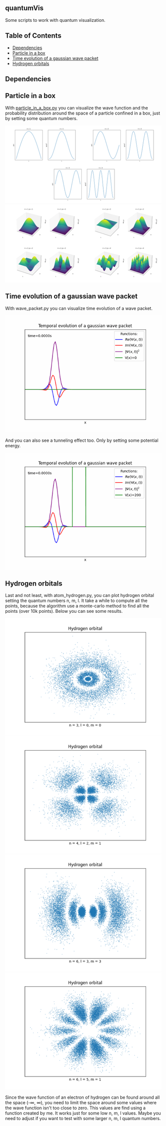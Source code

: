 ## quantumVis
Some scripts to work with quantum visualization.

## Table of Contents
- [Dependencies](#dependencies)
- [Particle in a box](#particle-in-a-box)
- [Time evolution of a gaussian wave packet](#time-evolution-of-a-gaussian-wave-packet)
- [Hydrogen orbitals](#hydrogen-orbitals)

## Dependencies

## Particle in a box

With [particle_in_a_box.py](particle_in_a_box.py) you can visualize the wave function and the probability distribution around the space of a particle confined in a box, just by setting some quantum numbers.

<p align="center">
  <img src="imgs/fig1.png"/>
  <img src="imgs/fig2.png"/>
</p>

## Time evolution of a gaussian wave packet

With wave_packet.py you can visualize time evolution of a wave packet.

<p align="center">
  <img src="imgs/wave.gif"/>
</p>


And you can also see a tunneling effect too. Only by setting some potential energy.

<p align="center">
  <img src="imgs/wave2.gif"/>
</p>

## Hydrogen orbitals

Last and not least, with atom_hydrogen.py, you can plot hydrogen orbital setting the quantum numbers n, m, l. It take a while to compute all the points, because the algorithm use a monte-carlo method to find all the points (over 10k points). Below you can see some results. 

<p align="center">
  <img src="imgs/fig3.png"/>
  <img src="imgs/fig4.png"/>
  <img src="imgs/fig5.png"/>
  <img src="imgs/fig6.png"/>
</p>

Since the wave function of an electron of hydrogen can be found around all the space (-∞, ∞), you need to limit the space around some values where the wave function isn't too close to zero. This values are find using a function created by me. It works just for some low n, m, l values. Maybe you need to adjust if you want to test with some larger n, m, l quantum numbers.

